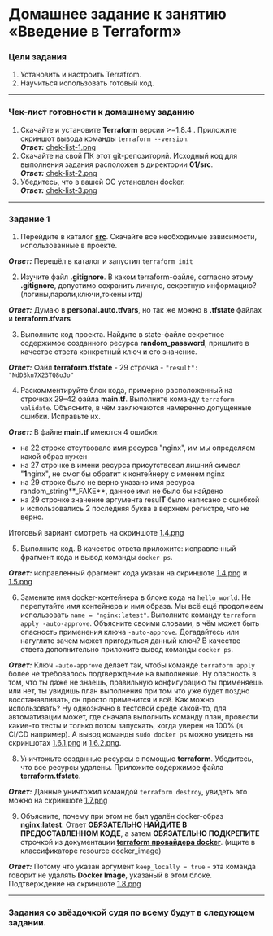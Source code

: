 # Домашнее задание к занятию «Введение в Terraform»

### Цели задания

1. Установить и настроить Terrafrom.
2. Научиться использовать готовый код.

------

### Чек-лист готовности к домашнему заданию

1. Скачайте и установите **Terraform** версии >=1.8.4 . Приложите скриншот вывода команды ```terraform --version```.\
***Ответ:*** [chek-list-1.png](https://github.com/Liberaty/ter_hw_1/blob/master/img/chek-list-1.png)
2. Скачайте на свой ПК этот git-репозиторий. Исходный код для выполнения задания расположен в директории **01/src**.\
***Ответ:*** [chek-list-2.png](https://github.com/Liberaty/ter_hw_1/blob/master/img/chek-list-2.png)
3. Убедитесь, что в вашей ОС установлен docker.\
***Ответ:*** [chek-list-3.png](https://github.com/Liberaty/ter_hw_1/blob/master/img/chek-list-3.png)

------

### Задание 1

1. Перейдите в каталог [**src**](https://github.com/netology-code/ter-homeworks/tree/main/01/src). Скачайте все необходимые зависимости, использованные в проекте.

***Ответ:*** Перешёл в каталог и запустил ```terraform init```

2. Изучите файл **.gitignore**. В каком terraform-файле, согласно этому **.gitignore**, допустимо сохранить личную, секретную информацию?(логины,пароли,ключи,токены итд)

***Ответ:*** Думаю в **personal.auto.tfvars**, но так же можно в **.tfstate** файлах и **terraform.tfvars**

3. Выполните код проекта. Найдите  в state-файле секретное содержимое созданного ресурса **random_password**, пришлите в качестве ответа конкретный ключ и его значение.

***Ответ:*** Файл **terraform.tfstate** - 29 строчка - ```"result": "NdD3kn7X23TQ8oJo"```

4. Раскомментируйте блок кода, примерно расположенный на строчках 29–42 файла **main.tf**.
Выполните команду ```terraform validate```. Объясните, в чём заключаются намеренно допущенные ошибки. Исправьте их.

***Ответ:*** В файле **main.tf** имеются 4 ошибки:
- на 22 строке отсутвовало имя ресурса "nginx", им мы определяем какой образ нужен
- на 27 строчке в имени ресурса присутствовал лишний символ "**1**nginx", не смог бы обратит к контейнеру с именем nginx
- на 29 строке было не верно указано имя ресурса random_string**_FAKE**, данное имя не было бы найдено
- на 29 строчке значение аргумента resul**T** было написано с ошибкой и использовались 2 последняя буква в верхнем регистре, что не верно.

Итоговый вариант смотреть на скриншоте [1.4.png](https://github.com/Liberaty/ter_hw_1/blob/master/img/1.4.png)

5. Выполните код. В качестве ответа приложите: исправленный фрагмент кода и вывод команды ```docker ps```.

***Ответ:*** исправленный фрагмент кода указан на скриншоте [1.4.png](https://github.com/Liberaty/ter_hw_1/blob/master/img/1.4.png) и [1.5.png](https://github.com/Liberaty/ter_hw_1/blob/master/img/1.5.png)

6. Замените имя docker-контейнера в блоке кода на ```hello_world```. Не перепутайте имя контейнера и имя образа. Мы всё ещё продолжаем использовать ```name = "nginx:latest"```. Выполните команду ```terraform apply -auto-approve```.
Объясните своими словами, в чём может быть опасность применения ключа  ```-auto-approve```. Догадайтесь или нагуглите зачем может пригодиться данный ключ? В качестве ответа дополнительно приложите вывод команды ```docker ps```.

***Ответ:*** Ключ ```-auto-approve``` делает так, чтобы команде ```terraform apply``` более не требовалось подтверждение на выполнение. Ну опасность в том, что ты даже не знаешь, правильную конфигурацию ты применяешь или нет, ты увидишь план выполнения при том что уже будет поздно восстанавливать, он просто применится и всё. Как можно использовать? Ну однозначно в тестовой среде какой-то, для автоматизации может, где сначала выполнить команду план, провести какие-то тесты и только потом запускать, когда уверен на 100% (в CI/CD например). А вывод команды ```sudo docker ps``` можно увидеть на скриншотах [1.6.1.png](https://github.com/Liberaty/ter_hw_1/blob/master/img/1.6.1.png) и [1.6.2.png](https://github.com/Liberaty/ter_hw_1/blob/master/img/1.6.2.png).

8. Уничтожьте созданные ресурсы с помощью **terraform**. Убедитесь, что все ресурсы удалены. Приложите содержимое файла **terraform.tfstate**.

***Ответ:*** Данные уничтожил командой ```terraform destroy```, увидеть это можно на скриншоте [1.7.png](https://github.com/Liberaty/ter_hw_1/blob/master/img/1.7.png)

9. Объясните, почему при этом не был удалён docker-образ **nginx:latest**. Ответ **ОБЯЗАТЕЛЬНО НАЙДИТЕ В ПРЕДОСТАВЛЕННОМ КОДЕ**, а затем **ОБЯЗАТЕЛЬНО ПОДКРЕПИТЕ** строчкой из документации [**terraform провайдера docker**](https://docs.comcloud.xyz/providers/kreuzwerker/docker/latest/docs).  (ищите в классификаторе resource docker_image)

***Ответ:*** Потому что указан аргумент ```keep_locally = true``` - эта команда говорит не удалять **Docker Image**, указаный в этом блоке. Подтверждение на скриншоте [1.8.png](https://github.com/Liberaty/ter_hw_1/blob/master/img/1.8.png)

------

### Задания со звёздочкой судя по всему будут в следующем задании.